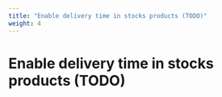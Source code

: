 ```yaml
---
title: "Enable delivery time in stocks products (TODO)"
weight: 4
---
```


# Enable delivery time in stocks products (TODO)
